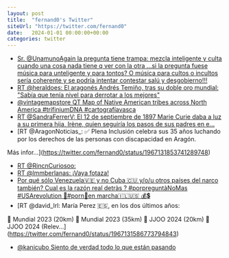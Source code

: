 ```yaml
---
layout: post
title:  "fernand0's Twitter"
siteUrl: "https://twitter.com/fernand0"
date:   2024-01-01 00:00:00+00:00
categories: twitter
---
```

*  [Sr. @UnamunoAgain  la pregunta tiene trampa: mezcla inteligente y culta cuando una cosa nada tiene q ver con la otra ...si la pregunta fuese música para unteligente y para tontos? O música para cultos o incultos sería coherente y se podría intentar contestar salú y desgobierno!!! ](https://t.co/pw7PIrcMHZ)
*  [RT @heraldoes: El aragonés Andrés Temiño, tras su doble oro mundial: "Sabía que tenía nivel para derrotar a los mejores" ](https://t.co/bE12v…)
*  [@vintagemapstore QT Map of Native American tribes across North America
#trifiniumDNA #cartografíavasca ](https://t.co/4VcDOUGyVM)
*  [RT @SandraFerrerV: El 12 de septiembre de 1897 Marie Curie daba a luz a su primera hija, Irène, quien seguiría los pasos de sus padres en e…](https://twitter.com/fernand0/status/1967131947278496056)
*  [RT @AragonNoticias_: ✅ Plena Inclusión celebra sus 35 años luchando por los derechos de las personas con discapacidad en Aragón.

Más infor…](https://twitter.com/fernand0/status/1967131853741289748)
*  [RT @RincnCuriosoo: ](https://t.co/jw278MnBGv)
*  [RT @lmmberlanas: ¡Vaya fotaza! ](https://t.co/pEPncFMXvp)
*  [Por qué sólo Venezuela🇻🇪 y no Cuba 🇨🇺 y/o/u otros países del narco también? Cual es la razón real detràs ? #porpreguntàNoMas
#USArevolution 🍔#porn🍿en marcha🇮🇱🇺🇸 
💰💲 ](https://t.co/OzuQOdoxK1)
*  [RT @david_lrl: María Perez 🇪🇸, en los dos últimos años: 

🥇 Mundial 2023 (20km)
🥇 Mundial 2023 (35km)
🥈 JJOO 2024 (20km)
🥇 JJOO 2024 (Relev…](https://twitter.com/fernand0/status/1967131586773794843)
*  [@kanicubo Siento de verdad todo lo que están pasando](https://twitter.com/fernand0/status/1967131498722849243)

